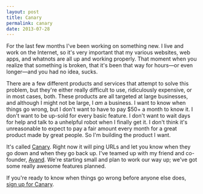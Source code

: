 ```yaml
---
layout: post
title: Canary
permalink: canary
date: 2013-07-28
---
```


For the last few months I've been working on something new. I live and work on the Internet, so it's very important that my various websites, web apps, and whatnots are all up and working properly. That moment when you realize that something is broken, that it's been that way for hours—or even longer—and you had no idea, sucks.

There are a few different products and services that attempt to solve this problem, but they're either really difficult to use, ridiculously expensive, or in most cases, both. These products are all targeted at large businesses, and although I might not be large, I _am_ a business. I want to know when things go wrong, but I don't want to have to pay $50+ a month to know it. I don't want to be up-sold for every basic feature. I don't want to wait days for help and talk to a unhelpful robot when I finally get it. I don't think it's unreasonable to expect to pay a fair amount every month for a great product made by great people. So I'm building the product I want.

It's called [Canary][canary]. Right now it will ping URLs and let you know when they go down and when they go back up. I've teamed up with my friend and co-founder, [Avand][avand]. We're starting small and plan to work our way up; we've got some really awesome features planned.

If you're ready to know when things go wrong before anyone else does, [sign up for Canary][canary].

[canary]: https://canaryup.com
[avand]: http://avandamiri.com
